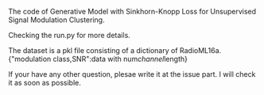 The code of Generative Model with Sinkhorn-Knopp Loss for Unsupervised Signal Modulation Clustering.

Checking the run.py for more details.

The dataset is a pkl file consisting of a dictionary of RadioML16a.
{"modulation class,SNR":data with num*channel*length}

If your have any other question, plesae write it at the issue part. I will check it as soon as possible.
